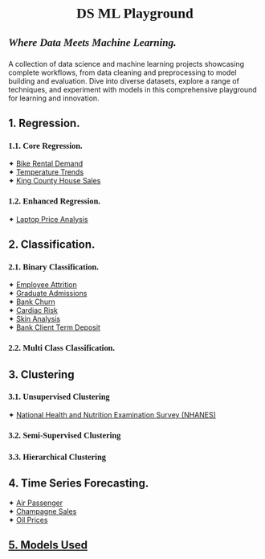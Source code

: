 # <p align="center" style="font-family: 'Palatino Linotype'; font-weight: bold">DS ML Playground</p>
## <p style="font-family: 'Palatino Linotype';">_Where Data Meets Machine Learning._</p>

A collection of data science and machine learning projects showcasing complete workflows, from data cleaning and 
preprocessing to model building and evaluation. Dive into diverse datasets, explore a range of techniques, and 
experiment with models in this comprehensive playground for learning and innovation.

## 1. Regression.
### <p style="font-family: 'Bradley Hand ITC';">1.1. Core Regression.</p>
✦ [Bike Rental Demand](a.%20Overview/Bike%20Rental%20Demand.md) <br />
✦ [Temperature Trends](a.%20Overview/Temperature%20Trends.md) <br />
✦ [King County House Sales](a.%20Overview/King%20County%20House%20Sales.md) <br />

### <p style="font-family: 'Bradley Hand ITC';">1.2. Enhanced Regression.</p>
✦ [Laptop Price Analysis](a.%20Overview/Laptop%20Price%20Analysis.md) <br />

## 2. Classification.
### <p style="font-family: 'Bradley Hand ITC';">2.1. Binary Classification.</p>
✦ [Employee Attrition](a.%20Overview/Employee%20Attrition.md) <br />
✦ [Graduate Admissions](a.%20Overview/Graduate%20Admissions.md) <br />
✦ [Bank Churn](a.%20Overview/Bank%20Churn.md) <br />
✦ [Cardiac Risk](a.%20Overview/Cardiac%20Risk.md) <br />
✦ [Skin Analysis](a.%20Overview/Skin%20Analysis.md) <br />
✦ [Bank Client Term Deposit](a.%20Overview/Bank%20Client%20Term%20Deposit.md) <br />

### <p style="font-family: 'Bradley Hand ITC';">2.2. Multi Class Classification.</p>

## 3. Clustering
### <p style="font-family: 'Bradley Hand ITC';">3.1. Unsupervised Clustering</p>
✦ [National Health and Nutrition Examination Survey (NHANES)](a.%20Overview/National%20Health%20and%20Nutrition%20Examination%20Survey%20(NHANES).md) <br />

### <p style="font-family: 'Bradley Hand ITC';">3.2. Semi-Supervised Clustering</p>

### <p style="font-family: 'Bradley Hand ITC';">3.3. Hierarchical Clustering</p>

## 4. Time Series Forecasting.
✦ [Air Passenger](a.%20Overview/Air%20Passenger.md) <br />
✦ [Champagne Sales](a.%20Overview/Champagne%20Sales.md) <br />
✦ [Oil Prices](a.%20Overview/Oil%20Prices.md)

## [5. Models Used](Models%20Used.xlsx)
